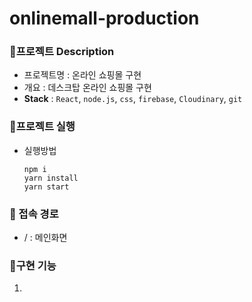 # onlinemall-production

### 📌프로젝트 Description
- 프로젝트명 : 온라인 쇼핑몰 구현
- 개요 : 데스크탑 온라인 쇼핑몰 구현
- **Stack** : `React`, `node.js`, `css`, `firebase`, `Cloudinary`, `git`
   
### 📌프로젝트 실행
- 실행방법
    ```
    npm i
    yarn install
    yarn start
    ```
   
### 📌 접속 경로
- / : 메인화면
   
### 📌구현 기능
1. 